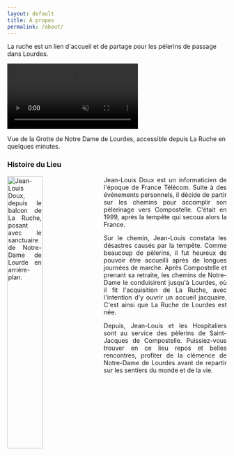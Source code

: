 ```yaml
---
layout: default
title: À propos
permalink: /about/
---
```


La ruche est un lien d'accueil et de partage pour les pélerins de passage dans Lourdes.

<video autoplay muted loop id="video_grotte_lourdes">
  <source src="{{ site.baseurl }}/assets/images/photos/2023-03-16 13.20.33.mp4" type="video/mp4">
  Your browser does not support the video tag.
</video>

Vue de la Grotte de Notre Dame de Lourdes, accessible depuis La Ruche en quelques minutes.

### Histoire du Lieu

<div style="text-align: justify;">
  <img src="{{ site.baseurl }}/assets/images/photos/2023-03-17 08.05.22.jpg" alt="Jean-Louis Doux, depuis le balcon de La Ruche, posant avec le sanctuaire de Notre-Dame de Lourde en arrière-plan." style="float: left; margin-right: 20px; margin-bottom: 10px; width: 40%;">

  <p style="margin-top: 0px;">Jean-Louis Doux est un informaticien de l'époque de France Télécom. Suite à des événements personnels, il décide de partir sur les chemins pour accomplir son pèlerinage vers Compostelle. C'était en 1999, après la tempête qui secoua alors la France.</p>

  <p>Sur le chemin, Jean-Louis constata les désastres causés par la tempête. Comme beaucoup de pèlerins, il fut heureux de pouvoir être accueilli après de longues journées de marche. Après Compostelle et prenant sa retraite, les chemins de Notre-Dame le conduisirent jusqu'à Lourdes, où il fit l'acquisition de La Ruche, avec l'intention d'y ouvrir un accueil jacquaire. C'est ainsi que La Ruche de Lourdes est née.</p>

  <p>Depuis, Jean-Louis et les Hospitaliers sont au service des pèlerins de Saint-Jacques de Compostelle. Puissiez-vous trouver en ce lieu repos et belles rencontres, profiter de la clémence de Notre-Dame de Lourdes avant de repartir sur les sentiers du monde et de la vie.</p>
</div>